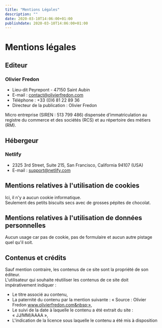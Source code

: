 ```yaml
---
title: "Mentions Légales"
description: ""
date: 2020-03-10T14:06:00+01:00
publishdate: 2020-03-10T14:06:00+01:00
---
```


# Mentions légales

## Editeur

### Olivier Fredon

- Lieu-dit Peyrepont - 47150 Saint Aubin
- E-mail&nbsp;: contact@olivierfredon.com
- Téléphone&nbsp;: +33&nbsp;(0)6&nbsp;81&nbsp;22&nbsp;89&nbsp;36
- Directeur de la publication&nbsp;: Olivier Fredon

Micro entreprise (SIREN&nbsp;: 513&nbsp;799&nbsp;486) dispensée d’immatriculation au registre du commerce et des sociétés (RCS) et au répertoire des métiers (RM).

## Hébergeur

### Netlify

- 2325 3rd Street, Suite 215, San Francisco, California 94107 (USA)
- E-mail&nbsp;: support@netlify.com

## Mentions relatives à l'utilisation de cookies

Ici, il n'y a aucun cookie informatique.  
Seulement des petits biscuits secs avec de grosses pépites de chocolat.

## Mentions relatives à l'utilisation de données personnelles

Aucun usage car pas de cookie, pas de formulaire et aucun autre pistage quel qu'il soit.

## Contenus et crédits

Sauf mention contraire, les contenus de ce site sont la propriété de son éditeur.  
L'utilisateur qui souhaite réutiliser les contenus de ce site doit impérativement indiquer&nbsp;:

- Le titre associé au contenu,
- La paternité du contenu par la mention suivante&nbsp;: «&nbsp;Source&nbsp;: Olivier Fredon www.olivierfredon.com&nbsp;»,
- Le suivi de la date à laquelle le contenu a été extrait du site&nbsp;: «&nbsp;JJ/MM/AAAA&nbsp;»,
- L'indication de la licence sous laquelle le contenu a été mis à disposition